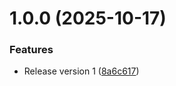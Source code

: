 # 1.0.0 (2025-10-17)


### Features

* Release version 1 ([8a6c617](https://github.com/boomshankerx/docker-broadcast-relay/commit/8a6c61770751d26ae93960c91e2990d0b1820099))
